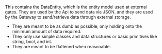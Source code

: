 This contains the DataEntity, which is the entity model used at external gates. They are used by the Api to send data via JSON, and they are used by the Gateway to send/retrieve data through external storage. 
- They are meant to be as dumb as possible, only holding onto the minimum amount of data required.
- They only use simple classes and data structures or basic primitives like string, bool, and int.
- They are meant to be flattened when reasonable.